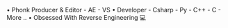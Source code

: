 • Phonk Producer & Editor - AE - VS
• Developer - Csharp - Py - C++ - C - More ..
• Obsessed With Reverse Engineering 💻
